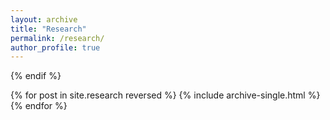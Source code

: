 ```yaml
---
layout: archive
title: "Research"
permalink: /research/
author_profile: true
---
```


{% endif %}

{% for post in site.research reversed %}
  {% include archive-single.html %}
{% endfor %}
